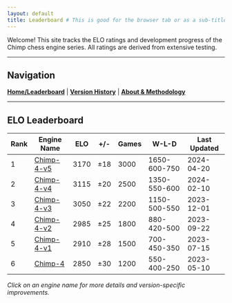 ```yaml
---
layout: default
title: Leaderboard # This is good for the browser tab or as a sub-title if the theme uses it
---
```


<!-- The theme will already display "ChimpChess Engine Ratings" from _config.yml -->
<!-- So, remove the "# ChimpChess Engine Ratings" heading from here -->

Welcome! This site tracks the ELO ratings and development progress of the Chimp chess engine series. All ratings are derived from extensive testing.

---

## Navigation
[**Home/Leaderboard**](https://quackcoast.github.io/chimp-4) | [**Version History**](version-history.md) | [**About & Methodology**](about.md)

---

## ELO Leaderboard

| Rank | Engine Name         | ELO  | +/- | Games | W-L-D         | Last Updated |
|------|----------------------|------|-----|-------|---------------|--------------|
| 1    | [Chimp-4-v5](https://quackcoast.github.io/_engines/chimp-4-v5.md)  | 3170 | ±18 | 3000  | 1650-600-750  | 2024-04-20   |
| 2    | [Chimp-4-v4](https://quackcoast.github.io/_engines/chimp-4-v4.md)  | 3115 | ±20 | 2500  | 1350-550-600  | 2024-02-10   |
| 3    | [Chimp-4-v3](https://quackcoast.github.io/_engines/chimp-4-v3.md)  | 3050 | ±22 | 2200  | 1150-500-550  | 2023-12-01   |
| 4    | [Chimp-4-v2](https://quackcoast.github.io/_engines/chimp-4-v2.md)  | 2985 | ±25 | 1800  | 880-420-500   | 2023-09-22   |
| 5    | [Chimp-4-v1](https://quackcoast.github.io/_engines/chimp-4-v1.md)  | 2910 | ±28 | 1500  | 700-450-350   | 2023-07-15   |
| 6    | [Chimp-4](https://quackcoast.github.io/_engines/chimp-4.md)      | 2850 | ±30 | 1200  | 550-400-250   | 2023-05-10   |

*Click on an engine name for more details and version-specific improvements.*
